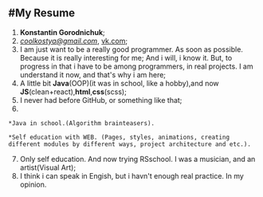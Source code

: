 #My Resume
---

1. **Konstantin Gorodnichuk**;
2. *coolkostya@gmail.com*, [vk.com](https://vk.com/id156803903);
3. I am just want to be a really good programmer. As soon as possible. Because it is really interesting for me;
And i will, i know it. But, to progress in that i have to be among programmers, in real projects. I am understand it now, and that's why i am here;
4. A little bit **Java**(OOP)(it was in school, like a hobby),and now **JS**(clean+react),**html**,**css**(scss);
5. I never had before GitHub, or something like that;
6. 

    *Java in school.(Algorithm brainteasers).

    *Self education with WEB. (Pages, styles, animations, creating different modules by different ways, project architecture and etc.).

7. Only self education. And now trying RSschool. I was a musician, and an artist(Visual Art);
8. I think i can speak in Engish, but i havn't enough real practice. In my opinion.
